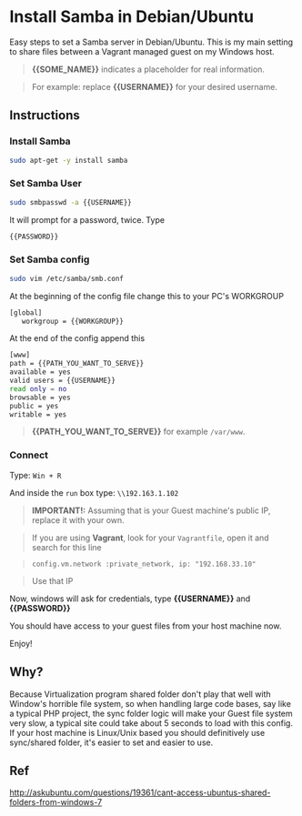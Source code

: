 Install Samba in Debian/Ubuntu
========================

Easy steps to set a Samba server in Debian/Ubuntu.
This is my main setting to share files between a Vagrant managed guest on my Windows host.

> **{{SOME_NAME}}** indicates a placeholder for real information.

> For example: replace **{{USERNAME}}** for your desired username.

## Instructions

### Install Samba

```bash
sudo apt-get -y install samba
```

### Set Samba User

```bash
sudo smbpasswd -a {{USERNAME}}
```

It will prompt for a password, twice. Type

```bash
{{PASSWORD}}
```

### Set Samba config


```bash
sudo vim /etc/samba/smb.conf
```

At the beginning of the config file change this to your PC's WORKGROUP

```bash
[global]                 
   workgroup = {{WORKGROUP}} 
```


At the end of the config append this

```bash
[www]
path = {{PATH_YOU_WANT_TO_SERVE}}
available = yes
valid users = {{USERNAME}}
read only = no
browsable = yes
public = yes
writable = yes
```

> **{{PATH_YOU_WANT_TO_SERVE}}** for example `/var/www`.


### Connect

Type:
`Win + R`

And inside the `run` box type:
`\\192.163.1.102`

> **IMPORTANT!:** Assuming that is your Guest machine's public IP, replace it with your own.

> If you are using **Vagrant**, look for your `Vagrantfile`, open it and search for this line

> `config.vm.network :private_network, ip: "192.168.33.10"`

> Use that IP


Now, windows will ask for credentials, type **{{USERNAME}}** and **{{PASSWORD}}**

You should have access to your guest files from your host machine now.

Enjoy!

## Why?

Because Virtualization program shared folder don't play that well with Window's horrible file system, so when handling large code bases, say like a typical PHP project, the sync folder logic will make your Guest file system very slow, a typical site could take about 5 seconds to load with this config.
If your host machine is Linux/Unix based you should definitively use sync/shared folder, it's easier to set and easier to use.


## Ref

http://askubuntu.com/questions/19361/cant-access-ubuntus-shared-folders-from-windows-7
